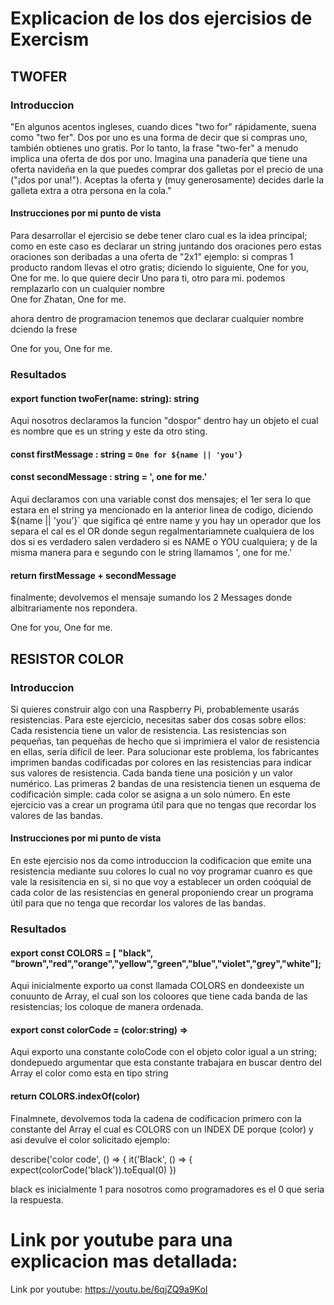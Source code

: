 # Explicacion de los dos ejercisios de Exercism 

## TWOFER

### Introduccion 

"En algunos acentos ingleses, cuando dices "two for" rápidamente, suena como "two fer". Dos por uno es una forma de decir que si compras uno, también obtienes uno gratis. Por lo tanto, la frase "two-fer" a menudo implica una oferta de dos por uno.
Imagina una panadería que tiene una oferta navideña en la que puedes comprar dos galletas por el precio de una ("¡dos por una!"). Aceptas la oferta y (muy generosamente) decides darle la galleta extra a otra persona en la cola."

#### Instrucciones por mi punto de vista 

Para desarrollar el ejercisio se debe tener claro cual es la idea principal; como en este caso es declarar un string juntando dos oraciones pero estas oraciones son deribadas a una oferta de "2x1" ejemplo: si compras 1 producto random  llevas el otro gratis; diciendo lo siguiente, One for you, One for me. lo que quiere decir Uno para ti, otro para mi. podemos remplazarlo con un cualquier nombre  
One for Zhatan, One for me.

ahora dentro de programacion tenemos que declarar cualquier nombre dciendo la frese 

One for you, One for me.

### Resultados

#### export function twoFer(name: string): string 

Aqui nosotros declaramos la funcion "dospor" dentro hay un objeto el cual es nombre que es un string  y este da otro sting.

#### const firstMessage : string = `One for ${name || 'you'}`
#### const secondMessage : string = ', one for me.'

Aqui declaramos con una variable const dos mensajes; el 1er sera lo que estara en el string ya mencionado en la anterior linea de codigo, diciendo ${name || 'you'}` que sigifica qé entre name y you hay un operador que los separa el cal es el OR donde segun regalmentariamnete cualquiera de los dos si es verdadero salen verdadero si es NAME o YOU cualquiera; y de la misma manera para e segundo con le string llamamos  ', one for me.'

#### return firstMessage + secondMessage

finalmente; devolvemos el mensaje sumando los 2 Messages donde albitrariamente nos repondera.

One for you, One for me.

## RESISTOR COLOR
### Introduccion 
Si quieres construir algo con una Raspberry Pi, probablemente usarás resistencias. Para este ejercicio, necesitas saber dos cosas sobre ellos:
Cada resistencia tiene un valor de resistencia.
Las resistencias son pequeñas, tan pequeñas de hecho que si imprimiera el valor de resistencia en ellas, sería difícil de leer.
Para solucionar este problema, los fabricantes imprimen bandas codificadas por colores en las resistencias para indicar sus valores de resistencia. Cada banda tiene una posición y un valor numérico.
Las primeras 2 bandas de una resistencia tienen un esquema de codificación simple: cada color se asigna a un solo número.
En este ejercicio vas a crear un programa útil para que no tengas que recordar los valores de las bandas.

#### Instrucciones por mi punto de vista 
En este ejercisio nos da como introduccion la codificacion que emite una resistencia mediante suu colores lo cual no voy programar cuanro es que vale la resisitencia en si, si no que voy a establecer un orden coóquial de cada color de las resistencias en general proponiendo crear un programa útil para que no tenga que recordar los valores de las bandas.

### Resultados

#### export const COLORS = [ "black", "brown","red","orange","yellow","green","blue","violet","grey","white"];

Aqui inicialmente exporto ua const llamada COLORS en dondeexiste un conuunto de Array, el cual son los coloores que tiene cada banda de  las resistencias; los coloque de manera ordenada.

#### export const colorCode = (color:string) => 

Aqui exporto una constante coloCode con el objeto color igual a un string; dondepuedo argumentar que esta constante trabajara en buscar dentro del Array el color como esta en tipo string

#### return COLORS.indexOf(color) 

Finalmnete, devolvemos toda la cadena de codificacion primero con la constante del Array el cual es COLORS con un INDEX DE porque (color) y asi devulve  el color solicitado ejemplo:

describe('color code', () => {
  it('Black', () => {
    expect(colorCode('black')).toEqual(0)
  }) 

  black es inicialmente 1 para nosotros como programadores es el 0 que seria la respuesta.

# Link por youtube para una explicacion mas detallada:

Link por youtube:  https://youtu.be/6qjZQ9a9KoI

